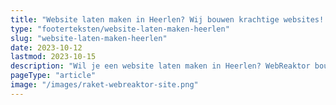 ```yaml
---
title: "Website laten maken in Heerlen? Wij bouwen krachtige websites! "
type: "footerteksten/website-laten-maken-heerlen"
slug: "website-laten-maken-heerlen"
date: 2023-10-12
lastmod: 2023-10-15
description: "Wil je een website laten maken in Heerlen? WebReaktor bouwt krachtige websites die opvallen. Bij je klanten en bij Google."
pageType: "article"
image: "/images/raket-webreaktor-site.png"
---
```



